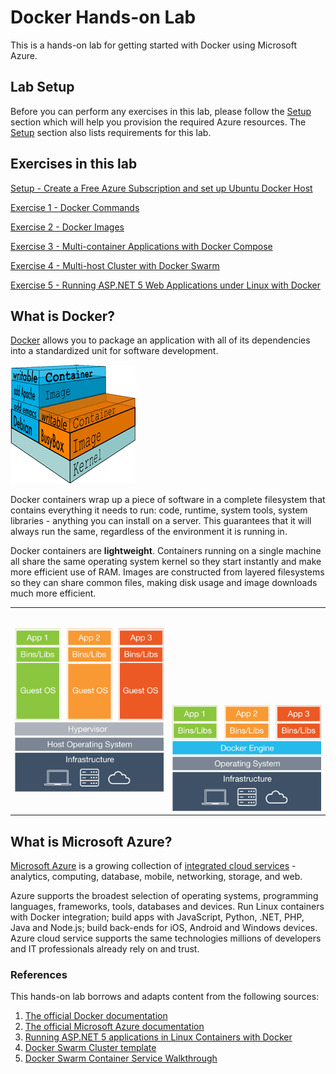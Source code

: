 # Docker Hands-on Lab

This is a hands-on lab for getting started with Docker using Microsoft Azure.

## Lab Setup

Before you can perform any exercises in this lab, please follow the [Setup](Setup/README.md) section which will help you provision the required Azure resources.
The [Setup](Setup/README.md) section also lists requirements for this lab.

## Exercises in this lab

[Setup - Create a Free Azure Subscription and set up Ubuntu Docker Host](Setup/README.md)

[Exercise 1 - Docker Commands](Exercise01/README.md)

[Exercise 2 - Docker Images](Exercise02/README.md)

[Exercise 3 - Multi-container Applications with Docker Compose](Exercise03/README.md)

[Exercise 4 - Multi-host Cluster with Docker Swarm](Exercise04/README.md)

[Exercise 5 - Running ASP.NET 5 Web Applications under Linux with Docker](Exercise05/README.md)

## What is Docker?

[Docker](https://www.docker.com/) allows you to package an application with all of its dependencies into a standardized unit for software development.

![](images/what_is_layered_filesystems_sm.png)

Docker containers wrap up a piece of software in a complete filesystem that contains everything it needs to run: code, runtime, system tools, system libraries - anything you can install on a server. This guarantees that it will always run the same, regardless of the environment it is running in. 

Docker containers are **lightweight**. Containers running on a single machine all share the same operating system kernel so they start instantly and make more efficient use of RAM. Images are constructed from layered filesystems so they can share common files, making disk usage and image downloads much more efficient.

<table border="0" cellpadding="0" cellspacing="0">
    <tr>
        <td style="width: 50%;">
            <img src="images/what-is-docker-diagram.png"/>
        </td>
        <td style="width: 50%;">
            <img src="images/what-is-vm-diagram.png" style="margin-top: 154px;"/>
        </td>
    </tr> 
</table>

## What is Microsoft Azure?

[Microsoft Azure](https://azure.microsoft.com/) is a growing collection of [integrated cloud services](https://azure.microsoft.com/en-us/services/) - analytics, computing, database, mobile, networking, storage, and web.

Azure supports the broadest selection of operating systems, programming languages, frameworks, tools, databases and devices. Run Linux containers with Docker integration; build apps with JavaScript, Python, .NET, PHP, Java and Node.js; build back-ends for iOS, Android and Windows devices. Azure cloud service supports the same technologies millions of developers and IT professionals already rely on and trust.

### References

This hands-on lab borrows and adapts content from the following sources:

1. [The official Docker documentation](https://docs.docker.com/)
2. [The official Microsoft Azure documentation](https://azure.microsoft.com/en-us/documentation/)
3. [Running ASP.NET 5 applications in Linux Containers with Docker](https://blogs.msdn.microsoft.com/webdev/2015/01/14/running-asp-net-5-applications-in-linux-containers-with-docker/)
4. [Docker Swarm Cluster template](https://github.com/Azure/azure-quickstart-templates/tree/master/docker-swarm-cluster)
5. [Docker Swarm Container Service Walkthrough](https://github.com/Azure/azure-quickstart-templates/blob/master/101-acs-swarm/docs/SwarmPreviewWalkthrough.md)
